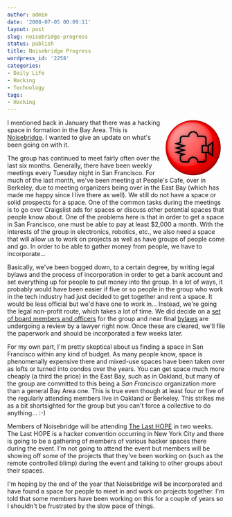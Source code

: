 ```yaml
---
author: admin
date: '2008-07-05 00:09:11'
layout: post
slug: noisebridge-progress
status: publish
title: Noisebridge Progress
wordpress_id: '2258'
categories:
- Daily Life
- Hacking
- Technology
tags:
- Hacking
---
```

<img src="/images/NB-logo-red-black-med.gif" align="right" hspace="10">I mentioned back in January that there was a hacking space in formation in the Bay Area. This is <a href="http://www.noisebridge.net">Noisebridge</a>. I wanted to give an update on what's been going on with it. 



The group has continued to meet fairly often over the last six months. Generally, there have been weekly meetings every Tuesday night in San Francisco. For much of the last month, we've been meeting at People's Cafe, over in Berkeley, due to meeting organizers being over in the East Bay (which has made me happy since I live there as well). We still do not have a space or solid prospects for a space. One of the common tasks during the meetings is to go over Craigslist ads for spaces or discuss other potential spaces that people know about. One of the problems here is that in order to get a space in San Francisco, one must be able to pay at least $2,000 a month. With the interests of the group in electronics, robotics, etc., we also need a space that will allow us to work on projects as well as have groups of people come and go. In order to be able to gather money from people, we have to incorporate...



Basically, we've been bogged down, to a certain degree, by writing legal bylaws and the process of incorporation in order to get a bank account and set everything up for people to put money into the group. In a lot of ways, it probably would have been easier if five or so people in the group who work in the tech industry had just decided to get together and rent a space. It would be less official but we'd have one to work in... Instead, we're going the legal non-profit route, which takes a lot of time. We did decide on a <a href="https://www.noisebridge.net/index.php/Board_and_Officers">set of board members and officers</a> for the group and near final <a href="https://www.noisebridge.net/index.php/Bylaws">bylaws</a> are undergoing a review by a lawyer right now. Once these are cleared, we'll file the paperwork and should be incorporated a few weeks later.



For my own part, I'm pretty skeptical about us finding a space in San Francisco within any kind of budget. As many people know, space is phenomenally expensive there and mixed-use spaces have been taken over as lofts or turned into condos over the years. You can get space much more cheaply (a third the price) in the East Bay, such as in Oakland, but many of the group are committed to this being a <em>San Francisco</em> organization more than a general Bay Area one. This is true even though at least four or five of the regularly attending members live in Oakland or Berkeley. This strikes me as a bit shortsighted for the group but you can't force a collective to do anything... :-)



Members of Noisebridge will be attending <a href="http://www.thelasthope.org/">The Last HOPE</a> in two weeks. The Last HOPE is a hacker convention occurring in New York City and there is going to be a gathering of members of various hacker spaces there during the event. I'm not going to attend the event but members will be showing off some of the projects that they've been working on (such as the remote controlled blimp) during the event and talking to other groups about their spaces.



I'm hoping by the end of the year that Noisebridge will be incorporated and have found a space for people to meet in and work on projects together. I'm told that some members have been working on this for a couple of years so I shouldn't be frustrated by the slow pace of things.

